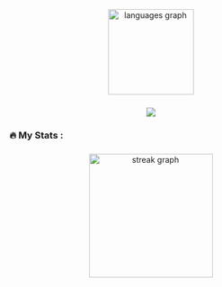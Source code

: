 <div align="center">
  <img src="https://github-readme-stats.vercel.app/api/top-langs?username=Tarall0&locale=en&hide_title=false&layout=compact&card_width=320&langs_count=6&theme=dracula&hide_border=true&order=2" height="152" alt="languages graph"  />
</div>

###

<div align="center">
  <img src="https://visitor-badge.laobi.icu/badge?page_id=Tarall0.Tarall0&"  />
</div>

###

<h3 align="left">🔥   My Stats :</h3>

###

<div align="center">
  <img src="https://streak-stats.demolab.com?user=Tarall0&locale=en&mode=daily&theme=dark&hide_border=false&border_radius=5&order=3" height="220" alt="streak graph"  />
</div>

###
